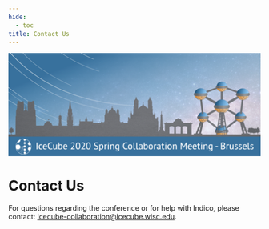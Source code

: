 ```yaml
---
hide:
  - toc
title: Contact Us
---
```


![2020 Spring Virtual Collaboration Meeting](IceCubeMeeting_FinalBanner_v2.png)

# Contact Us


For questions regarding the conference or for help with Indico, please contact: 
[icecube-collaboration@icecube.wisc.edu](mailto:icecube-collaboration@icecube.wisc.edu).
